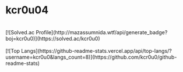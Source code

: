 # kcr0u04
<br>
[![Solved.ac Profile](http://mazassumnida.wtf/api/generate_badge?boj=kcr0u0)](https://solved.ac/kcr0u0)<br/>

<br>
[![Top Langs](https://github-readme-stats.vercel.app/api/top-langs/?username=kcr0u0&langs_count=8)](https://github.com/kcr0u0/github-readme-stats)
</br>